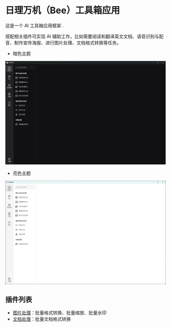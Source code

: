 # 日理万机（Bee）工具箱应用

这是一个 AI 工具箱应用框架 .

搭配相关插件可实现 AI 辅助工作，比如需要阅读和翻译英文文档、语音识别与配音、制作宣传海报、进行图片处理、文档格式转换等任务。

- 暗色主题

![暗色主题](./docs/images/ui-dark.png)

- 亮色主题

![亮色主题](./docs/images/ui-light.png)

## 插件列表

- [图片处理](https://gitee.com/xkpro/bee-plugin-image-process)：批量格式转换、批量缩放、批量水印
- [文档处理](https://gitee.com/xkpro/bee-plugin-document-process)：批量文档格式转换
